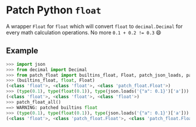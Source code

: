 # Patch Python `float`

A wrapper `Float` for `float` which will convert `float` to `decimal.Decimal` for every math calculation operations. No more `0.1 + 0.2 != 0.3` :smile:

## Example

```python
>>> import json
>>> from decimal import Decimal
>>> from patch_float import builtins_float, Float, patch_json_loads, patch_float_all
>>> (builtins_float, float, Float)
(<class 'float'>, <class 'float'>, <class 'patch_float.Float'>)
>>> (type(0.1), type(float(0.1)), type(json.loads('{"a": 0.1}')['a']))
(<class 'float'>, <class 'float'>, <class 'float'>)
>>> patch_float_all()
==> WARNING: patched builtins float
>>> (type(0.1), type(float(0.1)), type(json.loads('{"a": 0.1}')['a']))
(<class 'float'>, <class 'patch_float.Float'>, <class 'patch_float.Float'>)
```

